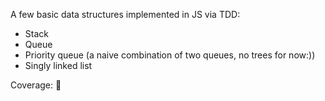 A few basic data structures implemented in JS via TDD:

- Stack
- Queue
- Priority queue (a naive combination of two queues, no trees for now:))
- Singly linked list

Coverage: 💯
